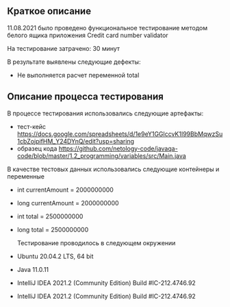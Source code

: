 ## Краткое описание

11.08.2021 было проведено функциональное тестирование методом белого ящика приложения Credit card number validator

На тестирование затрачено: 30 минут

В результате выявлены следующие дефекты:
* Не выполняется расчет переменной total

## Описание процесса тестирования
В процессе тестирования использовались следующие артефакты:
* тест-кейс https://docs.google.com/spreadsheets/d/1e9eY1GGlccvK1I99BbMqwzSu1cbZojpifHM_Y24DYnQ/edit?usp=sharing
* образец кода https://github.com/netology-code/javaqa-code/blob/master/1.2_programming/variables/src/Main.java
  

В качестве тестовых данных использовались следующие контейнеры и переменные
* int currentAmount = 2000000000
* long currentAmount = 2000000000
* int total = 2500000000
* long total = 2500000000


  Тестирование проводилось в следующем окружении
* Ubuntu 20.04.2 LTS, 64 bit
* Java 11.0.11
* IntelliJ IDEA 2021.2 (Community Edition) Build #IC-212.4746.92
* IntelliJ IDEA 2021.2 (Community Edition) Build #IC-212.4746.92